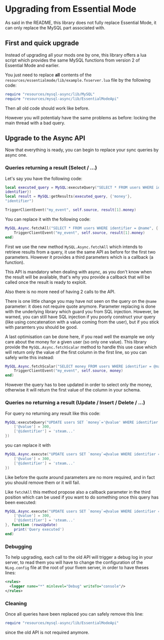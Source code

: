 # Upgrading from Essential Mode

As said in the README, this library does not fully replace Essential Mode, it can only replace the MySQL part 
associated with.

## First and quick upgrade

Instead of upgrading all your mods one by one, this library offers a lua script which 
provides the same MySQL functions from version 2 of Essential Mode and earlier.

You just need to replace **all** contents of the `resources/essentialmode/lib/example.fxserver.lua` file by the following code:

```lua
require "resources/mysql-async/lib/MySQL"
require "resources/mysql-async/lib/EssentialModeApi"
```

Then all old code should work like before.

However you will potentialy have the same problems as before: locking the main thread with a bad query.

## Upgrade to the Async API

Now that everything is ready, you can begin to replace your sync queries by async one.

### Queries returning a result (Select / ...)

Let's say you have the following code:

```lua
local executed_query = MySQL:executeQuery("SELECT * FROM users WHERE identifier = '@name'", {['@name'] = 
identifier})
local result = MySQL:getResults(executed_query, {'money'}, 
"identifier")

TriggerClientEvent("my_event", self.source, result[1].money)
```

You can replace it with the following code:

```lua
MySQL.Async.fetchAll("SELECT * FROM users WHERE identifier = @name", {['@name'] = identifier}, function (result)
    TriggerClientEvent("my_event", self.source, result[1].money)
end)
```

First we use the new method `MySQL.Async.fetchAll` which intends to retrieve results from a query, it use the 
same API as before for the first two parameters. However it provides a third parameters which is a callback 
(a function).

This API is mandatory when dealing with async, as you don't know when the result will be available, that's 
why you provide a callback that will be called once the result is ready to exploit.

Also there is no more need of having 2 calls to the API.

There is one little change you may have not seen on the query on the `@name` parameter: it does not require 
quote anymore. Parameter replacing is done with the underlying library which guard you from SQL injection. 
However, be warned, you can still have SQL injection if you poorly construct your query (like using 
concatenation with a value coming from the user), but if you stick with paramters you should be good.

A last optimisation can be done here, if you read well the example we only care about the money for a given 
user (so only one value). This library provide the `MySQL.Async.fetchScalar` method to handle this use case 
which will return only the value of the first column in the first line, so you can safely write this instead:

```lua
MySQL.Async.fetchScalar("SELECT money FROM users WHERE identifier = @name", {['@name'] = identifier}, function (money)
    TriggerClientEvent("my_event", self.source, money)
end)
```

However the query has to bee updated in order to select only the money, otherwise it will return the first 
value of the column in your schema.

### Queries no returning a result (Update / Insert / Delete / ...)

For query no returning any result like this code:

```lua
MySQL:executeQuery("UPDATE users SET `money`='@value' WHERE identifier = '@identifier'", {
    ['@value'] = 300,
    ['@identifier'] = 'steam...'
})
```

you can replace it with

```lua
MySQL.Async.execute("UPDATE users SET `money`=@value WHERE identifier = @identifier", {
    ['@value'] = 300,
    ['@identifier'] = 'steam...'
})
```

Like before the quote around parameters are no more required, and in fact you should remove them or it will 
fail.

Like `fetchAll` this method propose also a callback parameter in the third position which can be used if you 
want to do something once this query has been executed:

```lua
MySQL.Async.execute("UPDATE users SET `money`=@value WHERE identifier = @identifier", {
    ['@value'] = 300,
    ['@identifier'] = 'steam...'
}, function (rowsUpdate)
    print('Query executed')
end)
```

### Debugging

To help upgrading, each call to the old API will trigger a debug log in your server, to read them you will 
have to change the configuration of the `NLog.config` file at the root of your fivem server, in order to have 
theses lines:

```xml
<rules>
  <logger name="*" minlevel="Debug" writeTo="console"/>
</rules>
```

### Cleaning

Once all queries have been replaced you can safely remove this line:

```lua
require "resources/mysql-async/lib/EssentialModeApi"
```

since the old API is not required anymore.
